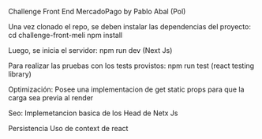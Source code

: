 Challenge Front End MercadoPago by Pablo Abal (Pol)


Una vez clonado el repo, se deben instalar las dependencias del proyecto:
cd challenge-front-meli
npm install

Luego, se inicia el servidor:
npm run dev (Next Js)

Para realizar las pruebas con los tests provistos:
npm run test (react testing library)

Optimización:
Posee una implementacion de get static props para que la carga sea previa al render

Seo:
Implemetancion basica de los Head de Netx Js

Persistencia
Uso de context de react
